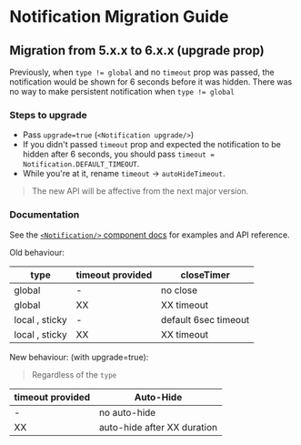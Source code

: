 # Notification Migration Guide

## Migration from 5.x.x to 6.x.x (upgrade prop)

Previously, when `type != global` and no `timeout` prop was passed, the notification would be shown for 6 seconds before it was hidden.
There was no way to make persistent notification when `type != global`

### Steps to upgrade

- Pass `upgrade=true` (`<Notification upgrade/>`)
- If you didn't passed `timeout` prop and expected the notification to be hidden after 6 seconds, you should pass `timeout = Notification.DEFAULT_TIMEOUT`.
- While you're at it, rename `timeout` -> `autoHideTimeout`.

> The new API will be affective from the next major version.

### Documentation

See the [`<Notification/>` component docs](https://wix-wix-style-react.surge.sh/?selectedKind=8.%20Notification%20Bars&selectedStory=8.1%20Notification&full=0&addons=0&stories=1&panelRight=0) for examples and API reference.

Old behaviour:

| type | timeout provided | closeTimer|
|----|----|------------|
|global | - | no close |
|global | XX | XX timeout |
|local , sticky | - | default 6sec timeout |
|local , sticky | XX | XX timeout |

New behaviour: (with upgrade=true):

> Regardless of the `type`

|  timeout provided| Auto-Hide|
|----|------------|
| - | no auto-hide |
| XX | auto-hide after XX duration |
